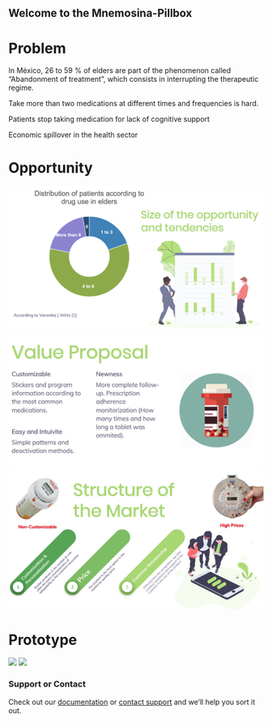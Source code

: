 

## Welcome to the Mnemosina-Pillbox


# Problem

In México, 26 to 59 % of elders are part of the phenomenon called “Abandonment of treatment”, which consists in interrupting the therapeutic regime.

Take more than two medications at different times and frequencies is hard.

Patients stop taking medication for lack of cognitive support

Economic spillover in the health sector

# Opportunity 
![](PPT3.png)
![](PPT4.png)
![](PPT5.png)

# Prototype
  ![](Gif1.gif)
  ![](Gif2.gif)

### Support or Contact

 Check out our [documentation](https://help.github.com/categories/github-pages-basics/) or [contact support](https://github.com/contact) and we’ll help you sort it out.
